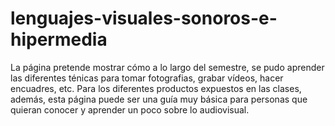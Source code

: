 # lenguajes-visuales-sonoros-e-hipermedia
La página pretende mostrar cómo a lo largo del semestre, se pudo aprender las diferentes ténicas para tomar fotografias, grabar vídeos, hacer encuadres, etc. Para los diferentes productos expuestos en las clases, además, esta página puede ser una guía muy básica para personas que quieran conocer y aprender un poco sobre lo audiovisual.
